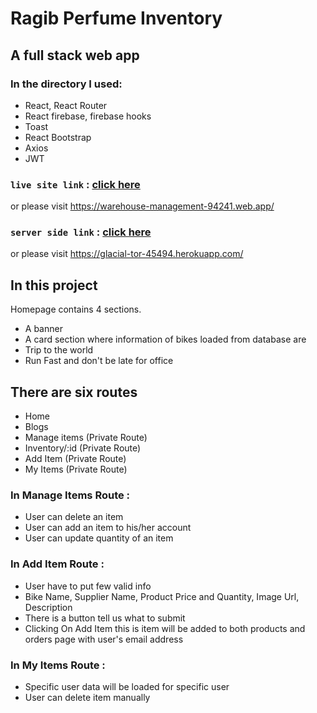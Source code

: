 # Ragib Perfume Inventory 


## A full stack web app

### In the directory I used:
* React, React Router
* React firebase, firebase hooks
* Toast
* React Bootstrap
* Axios
* JWT

### `live site link` : [click here](https://warehouse-management-94241.web.app)

or please visit https://warehouse-management-94241.web.app/

### `server side link` : [click here](https://glacial-tor-45494.herokuapp.com/)
or please visit https://glacial-tor-45494.herokuapp.com/



## In this project
Homepage contains 4 sections.
* A banner
* A card section where information of bikes loaded from database are
* Trip to the world
* Run Fast and don't be late for office

## There are six routes
- Home
- Blogs
- Manage items (Private Route)
- Inventory/:id (Private Route)
- Add Item (Private Route)
- My Items (Private Route)

### In Manage Items Route :
- User can delete an item
- User can add an item to his/her account
- User can update quantity of an item

### In Add Item Route :
- User have to put few valid info
- Bike Name, Supplier Name, Product Price and Quantity, Image Url, Description
- There is a button tell us what to submit
- Clicking On Add Item this is item will be added to both products and orders page with user's email address

### In My Items Route :
- Specific user data will be loaded for specific user
- User can delete item manually
